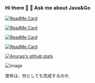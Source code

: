 ### Hi there 👋                                     💬 Ask me about Java&Go
    
  
[![ReadMe Card](https://github-readme-stats.vercel.app/api/pin/?username=baijianruoliorz&repo=yxr-study-in-XDU)](https://github.com/baijianruoliorz/yxr-study-in-XDU)        
    

[![ReadMe Card](https://github-readme-stats.vercel.app/api/pin/?username=baijianruoliorz&repo=bluebell)](https://github.com/baijianruoliorz/bluebell)    

[![ReadMe Card](https://github-readme-stats.vercel.app/api/pin/?username=baijianruoliorz&repo=mengnanClass)](https://github.com/baijianruoliorz/mengnanClass)    


   
   
[![ReadMe Card](https://github-readme-stats.vercel.app/api/pin/?username=baijianruoliorz&repo=renting_springboot)](https://github.com/baijianruoliorz/6.824)
   
[![Anurag's github stats](https://github-readme-stats.vercel.app/api?username=baijianruoliorz&show_icons=true&theme=radical)](https://github.com/anuraghazra/github-readme-stats)
  








![image](https://edu-1014.oss-cn-beijing.aliyuncs.com/TIM%E5%9B%BE%E7%89%8720200629225320.jpg)


使命は、何としても完成するのか.


 
    


<!--
**baijianruoliorz/baijianruoliorz** is a ✨ _special_ ✨ repository because its `README.md` (this file) appears on your GitHub profile.

Here are some ideas to get you started:

- 🔭 I’m currently working on ...
- 🌱 I’m currently learning ...
- 👯 I’m looking to collaborate on ...
- 🤔 I’m looking for help with ...
- 💬 Ask me about ...
- 📫 How to reach me: ...
- 😄 Pronouns: ...
- ⚡ Fun fact: ..
-->
